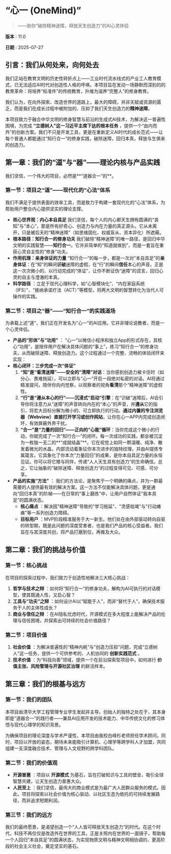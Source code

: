 # “心一 (OneMind)”

> ——助你“破除精神迷障，释放天生创造力”的AI心灵伴侣

**版本** : 11.0

**日期** : 2025-07-27

## **引言：我们从何处来，向何处去**

我们正站在教育文明的历史性转折点上——工业时代流水线式的产业工人教育模式，已无法适应AI时代对创造性人格的呼唤。本项目旨在发动一场静默而深刻的的教育革命：将培养“标准件”的传统教育，升维为滋养“完整人”的修身教育。

我们认为，在向外探索、改造世界的道路上，最大的障碍，并非天赋或资源的匮乏，而是我们在成长过程中被附加的、压抑了我们天生创造力的**精神迷障**。

本项目致力于融合中华文明的修身智慧与前沿的生成式AI技术，为解决这一普遍性困境，为完成 **“立德树人”这一习近平主席下达的根本任务** ，提供一个“由内而外”的创新方案。我们不只是开发工具，更是在重新定义AI时代的成长范式——让每个普通人都能通过“知行合一”的修身实践，破除迷障，回归本真，释放与生俱来的创造力。

## **第一章：我们的“道”与“器”——理论内核与产品实践**

我们坚信，一个伟大的项目，必然是**“道器合一”的**。

### **第一节：项目之“道”——现代化的“心法”体系**

我们不满足于提供表面的效率工具，而是致力于构建一套现代化的“心法”体系，为帮助用户整合内心提供坚实的理论支撑。

*   **核心世界观：内心本自具足**
    我们坚信，每个人的内心都天生拥有圆满的“良知”与“本心”，那是所有好奇心、创造力与内在力量的真正源头。它从未离开，只是被后天的“精神迷障”（如思维固化、权威盲从、资本异化）所遮蔽。
*   **根本路径：知行合一的修身功夫**
    我们破除“精神迷障”的唯一路径，是回归中华文明的实践智慧——**知行合一**。它并非简单的“知道就做到”，而是一套旨在重获心灵自主性的“修身”功夫。
*   **作用机理：亲身体证的力量**
    “知行合一”的每一步，都是一次对“本自具足”的**亲身体证**：在“知”的瞬间**识破**迷障的虚假，在“行”的瞬间**信任**本心的声音。正是这一次次微小的、以行动完成的“体证”，让你不断证伪“迷障”的谎言，回归心灵的自主与澄澈的本真。
*   **科学路径** ：立足于现代心理科学，如“心智模块化”、“内在家庭系统（IFS）”、“接纳承诺疗法（ACT）”等模型，将两大文明的智慧转化为当代人可操作的实践。

### **第二节：项目之“器”——“知行合一”的实践道场**

为承载上述“道”，我们正在开发名为“心一”的AI应用。它并非理论说教者，而是一个心灵伴侣。

*   **产品的“形体”与“功用”** ：
    “心一”以微信小程序和独立App的形式存在，其核心“功用”，是陪伴用户在解决具体问题的“事上”，练习“知行合一”的修身功夫，从而破除迷障、释放创造力。这个过程通过一个完整、流畅的体验闭环来实现：
*   **核心闭环：三步完成一次“体证”**
    1.  **“知”是“看清迷障”——安全的“清障”对话**：当你感到创造力被卡住时（如分心、畏难拖延），可以立即与“心一”开启一段绝对私密的对话。AI将通过精准提问，陪伴你向内觉察，以观察者的视角**看清**那个“精神迷障”的虚假性。
    2.  **“行”是“遵从本心的行”——沉浸式“启动”引擎**：在“识破”迷障后，AI会引导你将注意力从“迷障”的声音转向内在的“本心”的声音，并**遵从**它的指引，将宏大目标分解为微小的、可立即执行的行动。**通过内置的专注浏览器（Webview）直接打开学习或创作网站**，让你在心一APP内完成创造闭环，有效屏蔽外界干扰。
    3.  **“合一”是“力量的回归”——正向的“心能”循环**：当你完成这个微小的行动，你就完成了一次“知行合一”的闭环。每一次成功的实践，都会被沉淀为一枚独一无二的**“成就结晶”**。它在视觉上如同一颗温暖、纯净、散发着微光的水晶，内部流动着象征你本次进步的独特纹理，并由AI提炼专属箴言。它具象化了你本次“力量回归”的成果，是你本自具足力量的永恒见证。你可以将它赠与同伴，传递“人人天生具有创造力”的生命确信。总之，它让抽象的“破除迷障、释放创造力”的过程变得可见、可感、可分享。
*   **产品的实施“方法”** ：
    我们的方法论，是聚焦于一个明确的痛点，并为一群最需要的人提供最有效的解决方案。这一方法不仅能解决具体问题，更是通向“回归本真”的阶梯——在日常的“事上磨炼”中，让用户自然体证“我本具足”的圆满状态。
    *   **核心痛点** ：解决因"精神迷障"导致的"学习拖延"、"灵感枯竭"与"行动瘫痪"等一系列创造力障碍。
    *   **目标用户** ：MVP阶段精准服务于大一新生。他们处在由外部驱动转向自驱的转型期，既是此问题的深度受害者，也是我们产品的核心受益者。我们旨在与其深度共创，将产品打磨到位，再推及大众。

## **第二章：我们的挑战与价值**

### **第一节：核心挑战**

在项目的探索过程中，我们致力于创造性地解决三大核心挑战：

1.  **哲学与技术之辩** ：如何将“知行合一”的修身功夫，解构为AI可执行的对话模型，使其既通人性，又启心智？
2.  **工具与“功夫”之辩** ：如何设计AI以“赋能于人”，而非“替代于人”，确保技术服务于人的主体性成长？
3.  **商业与信任之辩** ：在AI隐私忧虑时代，开源模式在多大程度上能解决产品的伦理与信任困境，并探索出可持续的社会价值路径？

### **第二节：项目价值**

1.  **社会价值** ：为解决普遍性的“精神内耗”与“创造力压抑”问题，完成“立德树人”这一任务，提供一个可供参考的、人机协同的 **创新实践范式** 。
2.  **技术价值** ：为“科技向善”领域，提供一个在前沿探索型项目中，如何进行 **价值主张、风险管理与开源社区治理** 的鲜活样本。

## **第三章：我们的根基与远方**

### **第一节：我们的团队**

本项目由清华大学工程管理专业学生发起并主导。创始人的独特之处在于，其本身即是“道器合一”的践行者——兼具AI应用开发的技术能力、中华传统文化的修习体悟与现代心理学的知识背景。

为确保项目的理论深度与学术严谨性，本项目由我校白峰杉老师担任学术顾问。同时，项目以开放的姿态，期待未来能吸引计算机、心理学等跨学科人才加盟，共同组建一支深度融合技术、管理与人文视野的跨学科团队。

### **第二节：我们的价值观**

*   **开源普惠** ：项目以 **开源模式** 为基石，旨在打破知识与工具的壁垒，吸引全球智慧共建，让天生创造力普惠大众。
*   **人民至上** ：我们坚信，最伟大的商业模式是为最广大人民群众服务的模式。因此，项目将探索以社会价值为核心驱动、以社区生态为依托的可持续发展路径，而非追求短期利润。

### **第三节：我们的远方**

我们的最终愿景，是渴望创造一个“人人皆可释放天生创造力”的时代。在这个时代，科技不再仅仅是改造外在世界的工具，正是关照内在世界的一面镜子，帮助每一个人回归“本自具足”的圆满状态，为实现物质文明与精神文明相协调的、更高阶段的社会主义社会，奠定坚实的基石。
